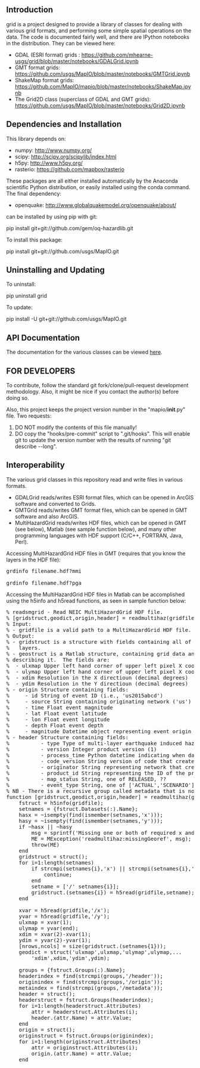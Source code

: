 Introduction
------------

grid is a project designed to provide a library of classes for dealing
with various grid formats, and performing some simple spatial
operations on the data.  The code is documented fairly well, and there
are IPython notebooks in the distribution.  They can be viewed here:

 * GDAL (ESRI format) grids : https://github.com/mhearne-usgs/grid/blob/master/notebooks/GDALGrid.ipynb
 * GMT format grids: https://github.com/usgs/MapIO/blob/master/notebooks/GMTGrid.ipynb
 * ShakeMap format grids: https://github.com/MapIO/mapio/blob/master/notebooks/ShakeMap.ipynb
 * The Grid2D class (superclass of GDAL and GMT grids): https://github.com/usgs/MapIO/blob/master/notebooks/Grid2D.ipynb

Dependencies and Installation
-----------------------------

This library depends on:
 * numpy: <a href="http://www.numpy.org/">http://www.numpy.org/</a>
 * scipy: <a href="http://scipy.org/scipylib/index.html">http://scipy.org/scipylib/index.html</a>
 * h5py: <a href="http://www.h5py.org/">http://www.h5py.org/</a>
 * rasterio: <a href="https://github.com/mapbox/rasterio">https://github.com/mapbox/rasterio</a>
 
These packages are all either installed automatically by the Anaconda scientific Python distribution, or easily installed using the conda command.  The final dependency:

 * openquake: <a href="http://www.globalquakemodel.org/openquake/about/">http://www.globalquakemodel.org/openquake/about/</a>

can be installed by using pip with git:

pip install git+git://github.com/gem/oq-hazardlib.git

To install this package:

pip install git+git://github.com/usgs/MapIO.git

Uninstalling and Updating
-------------------------

To uninstall:

pip uninstall grid

To update:

pip install -U git+git://github.com/usgs/MapIO.git

API Documentation
-----------------

The documentation for the various classes can be viewed [here](https://github.com/usgs/MapIO/blob/master/rest/source/mapio.rst).

FOR DEVELOPERS
--------------

To contribute, follow the standard git fork/clone/pull-request development methodology.  Also, it might be nice if you contact the author(s) 
before doing so.

Also, this project keeps the project version number in the "mapio/__init__.py" file.  Two requests:

 1. DO NOT modify the contents of this file manually!
 2. DO copy the "hooks/pre-commit" script to ".git/hooks".  This will enable git to update the version number with the results of running 
    "git describe --long".

Interoperability
-----------------
The various grid classes in this repository read and write files in various formats.  

 - GDALGrid reads/writes ESRI format files, which can be opened in ArcGIS software and converted to Grids.
 - GMTGrid reads/writes GMT format files, which can be opened in GMT software and also ArcGIS.
 - MultiHazardGrid reads/writes HDF files, which can be opened in GMT (see below), Matlab (see sample function below), and many other programming languages with HDF support (C/C++, FORTRAN, Java, Perl).

Accessing MultiHazardGrid HDF files in GMT (requires that you know the layers in the HDF file):
<pre>
grdinfo filename.hdf?mmi

grdinfo filename.hdf?pga
</pre>

Accessing the MultiHazardGrid HDF files in Matlab can be accomplished using the h5info and h5read functions, as seen in sample function below:

<pre>
% readsmgrid - Read NEIC MultiHazardGrid HDF file.
% [gridstruct,geodict,origin,header] = readmultihaz(gridfile);
% Input:
% - gridfile is a valid path to a MultiHazardGrid HDF file.
% Output:
% - gridstruct is a structure with fields containing all of the data
%   layers.
% - geostruct is a Matlab structure, containing grid data and metadata
% describing it.  The fields are:
%  - ulxmap Upper left hand corner of upper left pixel X coordinate (decimal degrees).
%  - ulymap Upper left hand corner of upper left pixel X coordinate (decimal degrees).
%  - xdim Resolution in the X directioun (decimal degrees)
%  - ydim Resolution in the Y directioun (decimal degrees)
% - origin Structure containing fields: 
%     - id String of event ID (i.e., 'us2015abcd')
%     - source String containing originating network ('us')
%     - time Float event magnitude
%     - lat Float event latitude
%     - lon Float event longitude
%     - depth Float event depth
%     - magnitude Datetime object representing event origin time.
% - header Structure containing fields: 
%          - type Type of multi-layer earthquake induced hazard ('shakemap','gfe')
%          - version Integer product version (1)
%          - process_time Python datetime indicating when data was created.
%          - code_version String version of code that created this file (i.e.,'4.0')
%          - originator String representing network that created the hazard grid.
%          - product_id String representing the ID of the product (may be different from origin ID)
%          - map_status String, one of RELEASED, ??
%          - event_type String, one of ['ACTUAL','SCENARIO']
% NB - There is a recursive group called metadata that is not being parsed here.  
function [gridstruct,geodict,origin,header] = readmultihaz(gridfile)
    fstruct = h5info(gridfile);
    setnames = {fstruct.Datasets(:).Name};
    hasx = ~isempty(find(ismember(setnames,'x')));
    hasy = ~isempty(find(ismember(setnames,'y')));
    if ~hasx || ~hasy
        msg = sprintf('Missing one or both of required x and y datasets in %s',gridfile);
        ME = MException('readmultihaz:missingGeoref', msg);
        throw(ME)
    end
    gridstruct = struct();
    for i=1:length(setnames)
        if strcmpi(setnames{i},'x') || strcmpi(setnames{i},'y')
            continue;
        end
        setname = ['/' setnames{i}];
        gridstruct.(setnames{i}) = h5read(gridfile,setname);
    end
    
    xvar = h5read(gridfile,'/x');
    yvar = h5read(gridfile,'/y');
    ulxmap = xvar(1);
    ulymap = yvar(end);
    xdim = xvar(2)-xvar(1);
    ydim = yvar(2)-yvar(1);
    [nrows,ncols] = size(gridstruct.(setnames{1}));
    geodict = struct('ulxmap',ulxmap,'ulymap',ulymap,...
        'xdim',xdim,'ydim',ydim);
    
    groups = {fstruct.Groups(:).Name};
    headerindex = find(strcmpi(groups,'/header'));
    originindex = find(strcmpi(groups,'/origin'));
    metaindex = find(strcmpi(groups,'/metadata'));
    header = struct();
    headerstruct = fstruct.Groups(headerindex);
    for i=1:length(headerstruct.Attributes)
        attr = headerstruct.Attributes(i);
        header.(attr.Name) = attr.Value;
    end
    origin = struct();
    originstruct = fstruct.Groups(originindex);
    for i=1:length(originstruct.Attributes)
        attr = originstruct.Attributes(i);
        origin.(attr.Name) = attr.Value;
    end
</pre>
